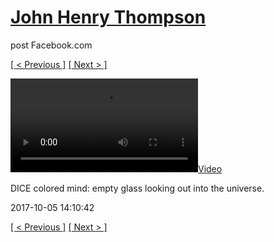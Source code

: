 # [John Henry Thompson](../README.md)
post Facebook.com

[[ < Previous ]](2017-10-06-11.md) [[ Next > ]](2017-10-05-2.md)

[![](../media/2017-10-05/DICE-colored-mind-empty-glass-looking-out-into-the-universe.mp4)](../README.md)

DICE colored mind: empty glass looking out into the universe.

2017-10-05 14:10:42

[[ < Previous ]](2017-10-06-11.md) [[ Next > ]](2017-10-05-2.md)